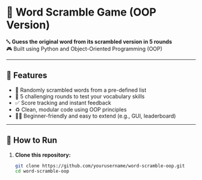 # 🧩 Word Scramble Game (OOP Version)

🔤 **Guess the original word from its scrambled version in 5 rounds**  
🎮 Built using Python and Object-Oriented Programming (OOP)

---

## 📌 Features

- 🔀 Randomly scrambled words from a pre-defined list  
- 🧠 5 challenging rounds to test your vocabulary skills  
- ✅ Score tracking and instant feedback  
- ♻️ Clean, modular code using OOP principles  
- 👩‍💻 Beginner-friendly and easy to extend (e.g., GUI, leaderboard)

---

## 📂 How to Run

1. **Clone this repository:**
   ```bash
   git clone https://github.com/yourusername/word-scramble-oop.git
   cd word-scramble-oop
